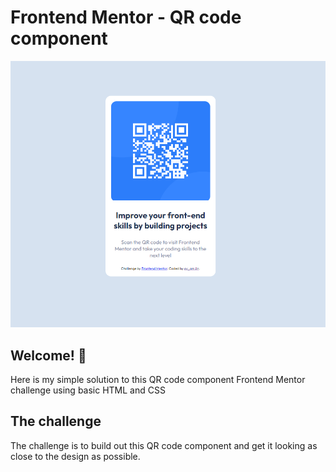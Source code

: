 # Frontend Mentor - QR code component

![Design preview for the QR code component coding challenge](./design/qr-component-design.PNG)

## Welcome! 👋

Here is my simple solution to this QR code component Frontend Mentor challenge using basic HTML and CSS

## The challenge

The challenge is to build out this QR code component and get it looking as close to the design as possible.

